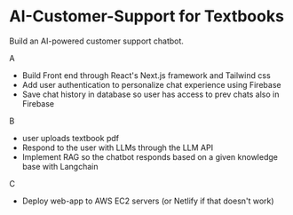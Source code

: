 
# AI-Customer-Support for Textbooks
Build an AI-powered customer support chatbot.

A
- Build Front end through React's Next.js framework and Tailwind css
- Add user authentication to personalize chat experience using Firebase
- Save chat history in database so user has access to prev chats also in Firebase

B
- user uploads textbook pdf
- Respond to the user with LLMs through the LLM API
- Implement RAG so the chatbot responds based on a given knowledge base with Langchain

C
- Deploy web-app to AWS EC2 servers (or Netlify if that doesn't work)
